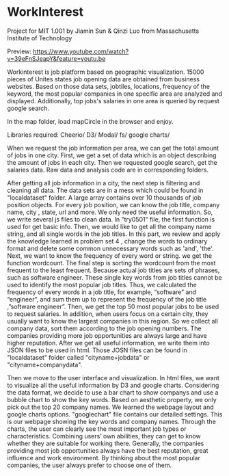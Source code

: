 # WorkInterest
Project for MIT 1.001
by Jiamin Sun & Qinzi Luo from Massachusetts Institute of Technology

Preview: https://www.youtube.com/watch?v=39eFnSJeapY&feature=youtu.be

Workinterest is job platform based on geographic visualization. 15000 pieces of Unites states job opening data are obtained from business websites. Based on those data sets, jobtiles, locations, frequency of the keyword, the most popular companies in one specific area are analyzed and displayed. Additionally, top jobs's salaries in one area is queried by request google search. 

In the map folder, load mapCircle in the browser and enjoy. 

Libraries required:
Cheerio/
D3/
Modal/
fs/
google charts/


When we request the job information per area, we can get the total amount of jobs in one city. First, we get a  set of data which is an object describing the amount of jobs in each city. Then we requested google search, get the salaries data. Raw data and analysis code are in corresponding folders. 


After getting all job information in a city, the next step is filtering and cleaning all data. The data sets are in a mess which could be found in "localdataset" folder. A large array contains over 10 thousands of job position objects. For every job position, we can know the job title, company name, city , state, url and more. We only need the useful information. So, we write several js files to clean data. In "try0501" file, the first function is used for get basic info. Then, we would like to get all the company name string, and all single words in the job titles. In this part, we review and apply the knowledge learned in problem set 4 , change the words  to ordinary format and delete some common unnecessary words such as 'and', 'the'. Next, we want to know the frequency of every word or string. we get the function wordcount. The final step is sorting the wordcount from the most frequent to the least frequent.  Because actual job titles are sets of phrases, such as software engineer. These single key words from job titles cannot be used to identify the most popular job titles. Thus, we calculated the frequency of every words in a job title, for example, “software” and “engineer”, and sum them up to represent the frequency of the job title ,”software engineer”. Then, we get the top 50 most popular jobs to be used to request salaries.
In addition, when users focus on a certain city, they usually want to know the largest companies in this region.  So we collect all company data, sort them according to the job opening numbers. The companies providing more job opportunities are always large and have higher reputation. After we get all useful information, we write them into JSON files to be used in html. Those JOSN files can be found in "localdataset" folder called "cityname+jobdata" or "cityname+companydata".

Then we move to the user interface and visualization. In html files, we want to visualize all the useful information by D3 and google charts. Considering the data format, we decide to use a bar chart to show companys and use a bubble chart to show the key words.  Based on aesthetic property, we only pick out the top 20 company names. We learned the webpage layout and google charts options. "googlechart" file contains our detailed settings.
This is our webpage showing the key words and company names. Through the charts, the user can clearly see the most important job types or characteristics. Combining users’ own abilities, they can get to know whether they are suitable for working there. Generally, the companies providing most job opportunities always have the best reputation, great influence and work environment. By thinking about the most popular companies, the user always prefer to choose one of them. 
